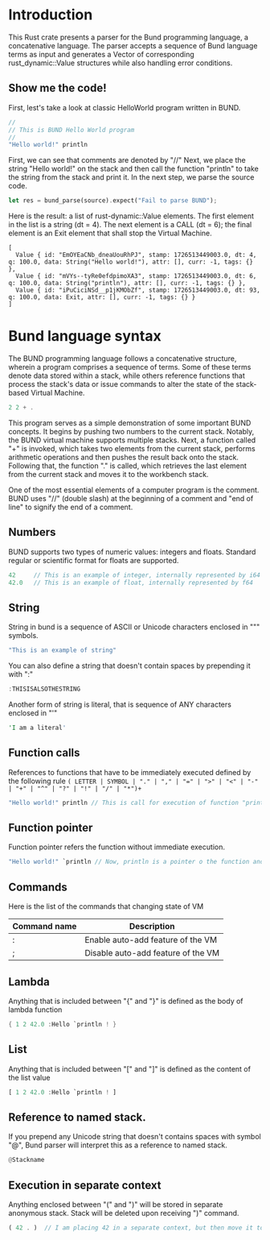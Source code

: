 # Introduction

This Rust crate presents a parser for the Bund programming language, a concatenative language. The parser accepts a sequence of Bund language terms as input and generates a Vector of corresponding rust_dynamic::Value structures while also handling error conditions.

## Show me the code!

First, lest's take a look at classic HelloWorld program written in BUND.

```rust
//
// This is BUND Hello World program
//
"Hello world!" println
```
First, we can see that comments are denoted by "//" Next, we place the string "Hello world!" on the stack and then call the function "println" to take the string from the stack and print it. In the next step, we parse the source code.

```rust
let res = bund_parse(source).expect("Fail to parse BUND");
```
Here is the result: a list of rust-dynamic::Value elements. The first element in the list is a string (dt = 4). The next element is a CALL (dt = 6); the final element is an Exit element that shall stop the Virtual Machine.

```
[
  Value { id: "EmOYEaCNb_dneaUouRhPJ", stamp: 1726513449003.0, dt: 4, q: 100.0, data: String("Hello world!"), attr: [], curr: -1, tags: {} },
  Value { id: "mVYs--tyRe0efdpimoXA3", stamp: 1726513449003.0, dt: 6, q: 100.0, data: String("println"), attr: [], curr: -1, tags: {} },
  Value { id: "iPuCiciNSd__p1jKMObZf", stamp: 1726513449003.0, dt: 93, q: 100.0, data: Exit, attr: [], curr: -1, tags: {} }
]
```

# Bund language syntax

The BUND programming language follows a concatenative structure, wherein a program comprises a sequence of terms. Some of these terms denote data stored within a stack, while others reference functions that process the stack's data or issue commands to alter the state of the stack-based Virtual Machine.

```rust
2 2 + .
```

This program serves as a simple demonstration of some important BUND concepts. It begins by pushing two numbers to the current stack. Notably, the BUND virtual machine supports multiple stacks. Next, a function called "+" is invoked, which takes two elements from the current stack, performs arithmetic operations and then pushes the result back onto the stack. Following that, the function "." is called, which retrieves the last element from the current stack and moves it to the workbench stack.

One of the most essential elements of a computer program is the comment. BUND uses "//" (double slash) at the beginning of a comment and "end of line" to signify the end of a comment.

## Numbers

BUND supports two types of numeric values: integers and floats. Standard regular or scientific format for floats are supported.

```rust
42     // This is an example of integer, internally represented by i64
42.0   // This is an example of float, internally represented by f64
```

## String

String in bund is a sequence of ASCII or Unicode characters enclosed in "\"" symbols.

```rust
"This is an example of string"
```

You can also define a string that doesn't contain spaces by prepending it with ":"

```rust
:THISISALSOTHESTRING
```

Another form of string is literal, that is sequence of ANY characters enclosed in "\'"

```rust
'I am a literal'
```

## Function calls

References to functions that have to be immediately executed defined by the following rule ```( LETTER | SYMBOL | "." | "," | "=" | ">" | "<" | "-" | "+" | "^" | "?" | "!" | "/" | "*")+```

```rust
"Hello world!" println // This is call for execution of function "println"
```

## Function pointer

Function pointer refers the function without immediate execution.

```rust
"Hello world!" `println // Now, println is a pointer o the function and it will not be executed until direct intervention
```

## Commands

Here is the list of the commands that changing state of VM

| Command name | Description |
|---|---|
| : | Enable auto-add feature of the VM |
| ; | Disable auto-add feature of the VM |

## Lambda

Anything that is included between "{" and "}" is defined as the body of lambda function

```rust
{ 1 2 42.0 :Hello `println ! }
```

## List

Anything that is included between "[" and "]" is defined as the content of the list value

```rust
[ 1 2 42.0 :Hello `println ! ]
```

## Reference to named stack.

If you prepend any Unicode string that doesn't contains spaces with symbol "@", Bund parser will interpret this as a reference to named stack.

```rust
@Stackname
```

## Execution in separate context

Anything enclosed between "(" and ")" will be stored in separate anonymous stack. Stack will be deleted upon receiving ")" command.

```rust
( 42 . )  // I am placing 42 in a separate context, but then move it to a Workbench stack
```

